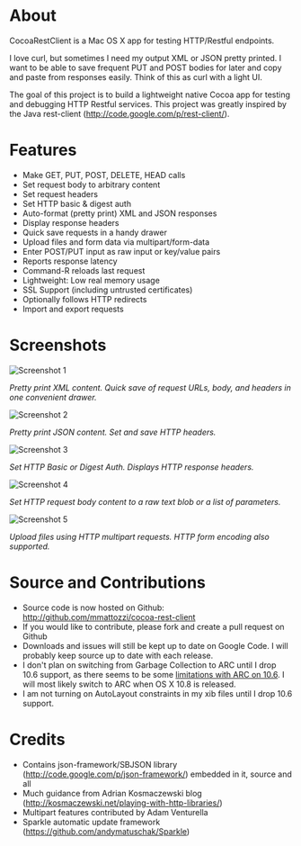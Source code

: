 About
=================
CocoaRestClient is a Mac OS X app for testing HTTP/Restful endpoints. 

I love curl, but sometimes I need my output XML or JSON pretty printed. I want to be able to save frequent PUT and POST bodies for later and copy and paste from responses easily. Think of this as curl with a light UI. 

The goal of this project is to build a lightweight native Cocoa app for testing and debugging HTTP Restful services.
This project was greatly inspired by the Java rest-client (http://code.google.com/p/rest-client/). 

Features
=================
* Make GET, PUT, POST, DELETE, HEAD calls
* Set request body to arbitrary content
* Set request headers
* Set HTTP basic & digest auth
* Auto-format (pretty print) XML and JSON responses
* Display response headers
* Quick save requests in a handy drawer
* Upload files and form data via multipart/form-data
* Enter POST/PUT input as raw input or key/value pairs
* Reports response latency
* Command-R reloads last request
* Lightweight: Low real memory usage
* SSL Support (including untrusted certificates)
* Optionally follows HTTP redirects
* Import and export requests

Screenshots
=================

![Screenshot 1](https://github.com/mmattozzi/cocoa-rest-client/raw/master/screenshots/cocoa-rest-client-1.jpg)

*Pretty print XML content. Quick save of request URLs, body, and headers in one convenient drawer.*

![Screenshot 2](https://github.com/mmattozzi/cocoa-rest-client/raw/master/screenshots/cocoa-rest-client-2.jpg)

*Pretty print JSON content. Set and save HTTP headers.*

![Screenshot 3](https://github.com/mmattozzi/cocoa-rest-client/raw/master/screenshots/cocoa-rest-client-3.jpg)

*Set HTTP Basic or Digest Auth. Displays HTTP response headers.*

![Screenshot 4](https://github.com/mmattozzi/cocoa-rest-client/raw/master/screenshots/cocoa-rest-client-4.jpg)

*Set HTTP request body content to a raw text blob or a list of parameters.*

![Screenshot 5](https://github.com/mmattozzi/cocoa-rest-client/raw/master/screenshots/cocoa-rest-client-5.jpg)

*Upload files using HTTP multipart requests. HTTP form encoding also supported.*

Source and Contributions
=================
* Source code is now hosted on Github: http://github.com/mmattozzi/cocoa-rest-client
* If you would like to contribute, please fork and create a pull request on Github 
* Downloads and issues will still be kept up to date on Google Code. I will probably keep source up to date with each release.
* I don't plan on switching from Garbage Collection to ARC until I drop 10.6 support, as there seems to be some [limitations with ARC on 10.6](http://stackoverflow.com/questions/7696201/how-to-deploy-to-snow-leopard-with-arc-enabled). I will most likely switch to ARC when OS X 10.8 is released. 
* I am not turning on AutoLayout constraints in my xib files until I drop 10.6 support.

Credits
=================
* Contains json-framework/SBJSON library (http://code.google.com/p/json-framework/) embedded in it, source and all
* Much guidance from Adrian Kosmaczewski blog (http://kosmaczewski.net/playing-with-http-libraries/)
* Multipart features contributed by Adam Venturella
* Sparkle automatic update framework (https://github.com/andymatuschak/Sparkle)

